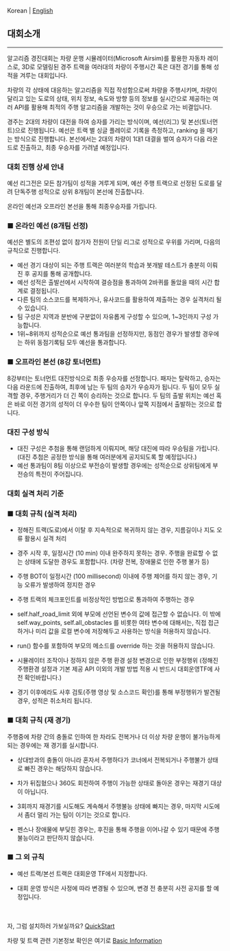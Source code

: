 Korean | [English](./README_Eng.md)

## 대회소개 
------------------------

알고리즘 경진대회는 차량 운행 시뮬레이터(Microsoft Airsim)를 활용한 자동차 레이스로, 3D로 모델링된 경주 트랙을 여러대의 차량이 주행시간 혹은 대전 경기를 통해 성적을 겨루는 대회입니다. 

차량의 각 상태에 대응하는 알고리즘을 직접 작성함으로써 차량을 주행시키며, 차량이 달리고 있는 도로의 상태, 위치 정보, 속도와 방향 등의 정보를 실시간으로 제공하는 여러 API를 활용해 최적의 주행 알고리즘을 개발하는 것이 우승으로 가는 비결입니다. 

경주는 2대의 차량이 대전을 하여 승자를 가리는 방식이며, 예선(리그) 및 본선(토너먼트)으로 진행됩니다. 예선은 트랙 별 싱글 플레이로 기록을 측정하고, ranking 을 매기는 방식으로 진행합니다. 본선에서는 2대의 차량이 1대1 대결을 벌여 승자가 다음 라운드로 진출하고, 최종 우승자를 가려낼 예정입니다.



### 대회 진행 상세 안내


예선 리그전은 모든 참가팀이 성적을 겨루게 되며, 예선 주행 트랙으로 선정된 도로를 달려 단독주행 성적으로 상위 8개팀이 본선에 진출합니다.

온라인 예선과 오프라인 본선을 통해 최종우승자를 가립니다.



### ■ 온라인 예선 (8개팀 선정)

예선은 별도의 조편성 없이 참가자 전원이 단일 리그로 성적으로 우위를 가리며, 다음의 규칙으로 진행합니다.

- 예선 경기 대상이 되는 주행 트랙은 여러분의 학습과 봇개발 테스트가 충분히 이뤄진 후 공지를 통해 공개합니다.
- 예선 성적은 출발선에서 시작하여 결승점을 통과하여 2바퀴를 돌았을 때의 시간 합계로 결정됩니다.
- 다른 팀의 소스코드를 복제하거나, 유사코드를 활용하여 제출하는 경우 실격처리 될 수 있습니다.
- 팀 구성은 지역과 분반에 구분없이 자유롭게 구성할 수 있으며, 1~3인까지 구성 가능합니다.
- 1위~8위까지 성적순으로 예선 통과팀을 선정하지만, 동점인 경우가 발생할 경우에는 하위 동점기록팀 모두 예선을 통과합니다.


### ■ 오프라인 본선 (8강 토너먼트)

8강부터는 토너먼트 대진방식으로 최종 우승자를 선정합니다. 패자는 탈락하고, 승자는 다음 라운드에 진출하여, 최후에 남는 두 팀의 승자가 우승자가 됩니다. 두 팀이 모두 실격할 경우, 주행거리가 더 긴 쪽이 승리하는 것으로 합니다. 두 팀의 출발 위치는 예선 혹은 바로 이전 경기의 성적이 더 우수한 팀이 안쪽이나 앞쪽 지점에서 출발하는 것으로 합니다. 


### 대진 구성 방식

- 대진 구성은 추첨을 통해 랜덤하게 이뤄지며, 해당 대진에 따라 우승팀을 가립니다.  
  (대진 추첨은 공정한 방식을 통해 여러분에게 공지되도록 할 예정입니다.)
- 예선 통과팀이 8팀 이상으로 부전승이 발생할 경우에는 성적순으로 상위팀에게 부전승의 특전이 주어집니다.



### 대회 실격 처리 기준

### ■ 대회 규칙 (실격 처리)

- 정해진 트랙(도로)에서 이탈 후 지속적으로 복귀하지 않는 경우, 지름길이나 지도 오류 활용시 실격 처리

- 경주 시작 후, 일정시간 (10 min) 이내 완주하지 못하는 경우. 주행을 완료할 수 없는 상태에 도달한 경우도 포함합니다. (차량 전복, 장애물로 인한 주행 불가 등)

- 주행 BOT이 일정시간 (100 millisecond) 이내에 주행 제어를 하지 않는 경우, 기능 오류가 발생하여 정지한 경우

- 주행 트랙의 체크포인트를 비정상적인 방법으로 통과하여 주행하는 경우

- self.half_road_limit 외에 부모에 선언된 변수의 값에 접근할 수 없습니다. 이 밖에 self.way_points, self.all_obstacles 를 비롯한 여타 변수에 대해서는, 직접 접근하거나 미리 값을 로컬 변수에 저장해두고 사용하는 방식을 허용하지 않습니다.

- run() 함수를 포함하여 부모의 메소드를 override 하는 것을 허용하지 않습니다.

- 시뮬레이터 조작이나 정하지 않은 주행 환경 설정 변경으로 인한 부정행위 (정해진 주행환경 설정과 기본 제공 API 이외의 개발 방법 적용 시 반드시 대회운영TF에 사전 확인바랍니다.)

- 경기 이후에라도 사후 검토(주행 영상 및 소스코드 확인)를 통해 부정행위가 발견될 경우, 성적은 취소처리 됩니다.



### ■ 대회 규칙 (재 경기)

주행중에 차량 간의 충돌로 인하여 한 차라도 전복거나 더 이상 차량 운행이 불가능하게 되는 경우에는 재 경기를 실시합니다.

- 상대방과의 충돌이 아니라 혼자서 주행하다가 코너에서 전복되거나 주행불가 상태로 빠진 경우는 해당하지 않습니다.

- 차가 뒤집혔으나 360도 회전하여 주행이 가능한 상태로 돌아온 경우는 재경기 대상이 아닙니다.

- 3회까지 재경기를 시도해도 계속해서 주행불능 상태에 빠지는 경우, 마지막 시도에서 좀더 멀리 가는 팀이 이기는 것으로 합니다.

- 펜스나 장애물에 부딪힌 경우는, 후진을 통해 주행을 이어나갈 수 있기 때문에 주행불능이라고 판단하지 않습니다.



### ■ 그 외 규칙

- 예선 트랙/본선 트랙은 대회운영 TF에서 지정합니다.

- 대회 운영 방식은 사정에 따라 변경될 수 있으며, 변경 전 충분히 사전 공지를 할 예정입니다.

<br><br>
자, 그럼 설치하러 가보실까요? [QuickStart](./QuickStart/Readme.md)

차량 및 트랙 관련 기본정보 확인은 여기로 [Basic Information](./Guide/Basic_Info.md)

